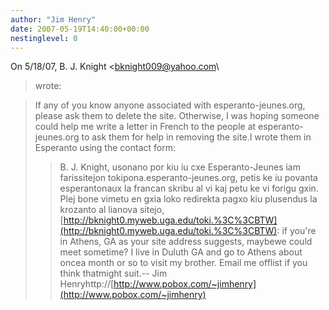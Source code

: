 ```yaml
---
author: "Jim Henry"
date: 2007-05-19T14:40:00+00:00
nestinglevel: 0
---
```

On 5/18/07, B. J. Knight <[bknight009@yahoo.com](mailto://bknight009@yahoo.com)\
> wrote:

> If any of you know anyone associated with esperanto-jeunes.org, please
> ask them to delete the site. Otherwise, I was hoping someone could
> help me write a letter in French to the people at esperanto-jeunes.org
> to ask them for help in removing the site.I wrote them in Esperanto using the contact form:
>>B. J. Knight, usonano por kiu iu cxe Esperanto-Jeunes iam farissitejon tokipona.esperanto-jeunes.org, petis ke iu povanta esperantonaux la francan skribu al vi kaj petu ke vi forigu gxin. Plej bone vimetu en gxia loko redirekta pagxo kiu plusendus la krozanto al lianova sitejo, [http://bknight0.myweb.uga.edu/toki.%3C%3CBTW](http://bknight0.myweb.uga.edu/toki.%3C%3CBTW): if you're in Athens, GA as your site address suggests, maybewe could meet sometime? I live in Duluth GA and go to Athens about oncea month or so to visit my brother. Email me offlist if you think thatmight suit.--
Jim Henryhttp://[http://www.pobox.com/~jimhenry](http://www.pobox.com/~jimhenry)